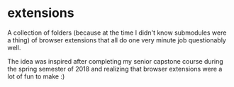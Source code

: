 # extensions

A collection of folders (because at the time I didn't know submodules were a thing) of browser extensions that all do one very minute job questionably well.

The idea was inspired after completing my senior capstone course during the spring semester of 2018 and realizing that browser extensions were a lot of fun to make :) 
